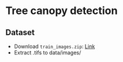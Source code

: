 # Tree canopy detection

## Dataset
- Download `train_images.zip`: [Link](https://solafune.com/competitions/26ff758c-7422-4cd1-bfe0-daecfc40db70?tab=&menu=data)
- Extract .tifs to data/images/
